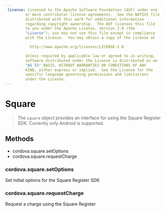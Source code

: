 ```yaml
---
 license: Licensed to the Apache Software Foundation (ASF) under one
         or more contributor license agreements.  See the NOTICE file
         distributed with this work for additional information
         regarding copyright ownership.  The ASF licenses this file
         to you under the Apache License, Version 2.0 (the
         "License"); you may not use this file except in compliance
         with the License.  You may obtain a copy of the License at

           http://www.apache.org/licenses/LICENSE-2.0

         Unless required by applicable law or agreed to in writing,
         software distributed under the License is distributed on an
         "AS IS" BASIS, WITHOUT WARRANTIES OR CONDITIONS OF ANY
         KIND, either express or implied.  See the License for the
         specific language governing permissions and limitations
         under the License.
---
```


Square
=========

> The `square` object provides an interface for using the Square
> Register SDK.  Currently only Android is supported.

Methods
-------

- cordova.square.setOptions
- cordova.square.requestCharge

### cordova.square.setOptions

Set initial options for the Square Register SDK

### cordova.square.requestCharge

Request a charge using the Square Register
